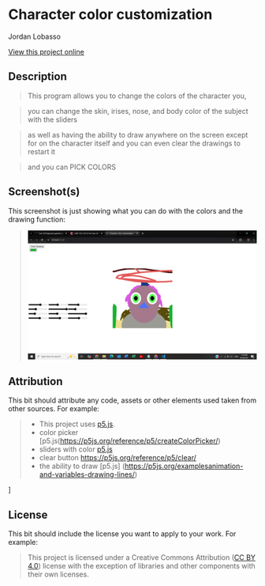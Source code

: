 # Character color customization

Jordan Lobasso

[View this project online](https://lazer6769.github.io/Cart-253/Topics/art_jam/Art_Jam_Final/)

## Description

> This program allows you to change the colors of the character you, 

> you can change the skin, irises, nose, and body color of the subject with the sliders

> as well as having the ability to draw anywhere on the screen except for on the character itself
> and you can even clear the drawings to restart it 

> and you can PICK COLORS

## Screenshot(s)

This screenshot is just showing what you can do with the colors and the drawing function:

> ![Image of a clown face](./assets/images/2025-09-30.png)

## Attribution

This bit should attribute any code, assets or other elements used taken from other sources. For example:

> - This project uses [p5.js](https://p5js.org).
> - color picker [p5.js(https://p5js.org/reference/p5/createColorPicker/)
> - sliders with color [p5.js](https://editor.p5js.org/yellowsubmarine/sketches/7jKeK8CGW)
> - clear button https://p5js.org/reference/p5/clear/
> - the ability to draw [p5.js]
    (https://p5js.org/examplesanimation-and-variables-drawing-lines/)

]

## License

This bit should include the license you want to apply to your work. For example:

> This project is licensed under a Creative Commons Attribution ([CC BY 4.0](https://creativecommons.org/licenses/by/4.0/deed.en)) license with the exception of libraries and other components with their own licenses.